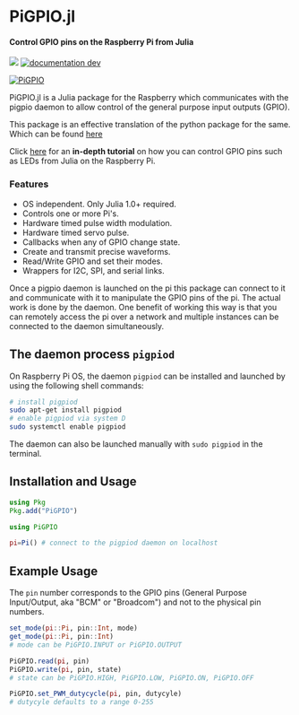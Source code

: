 # PiGPIO.jl

#### Control GPIO pins on the Raspberry Pi from Julia

[![][docs-stable-img]][docs-stable-url]
[![documentation dev](https://img.shields.io/badge/docs-dev-blue.svg)](https://juliaberry.github.io/PiGPIO.jl/dev/)

[docs-stable-img]: https://img.shields.io/badge/docs-stable-blue.svg
[docs-stable-url]: https://juliahub.com/docs/PiGPIO/

[![PiGPIO](https://img.youtube.com/vi/UmSQjkaATk8/0.jpg)](https://www.youtube.com/watch?v=UmSQjkaATk8)

PiGPIO.jl is a Julia package for the Raspberry which communicates with the pigpio
daemon to allow control of the general purpose
input outputs (GPIO).

This package is an effective translation of the python package for the same.
Which can be found [here](http://abyz.me.uk/rpi/pigpio/python.html)

Click [here](https://medium.com/@imkimfung/using-julia-to-control-leds-on-a-raspberry-pi-b320be83e503) for an **in-depth tutorial** on how you can control GPIO pins such as LEDs from Julia on the Raspberry Pi.

### Features

* OS independent. Only Julia 1.0+ required.
* Controls one or more Pi's.
* Hardware timed pulse width modulation.
* Hardware timed servo pulse.
* Callbacks when any of GPIO change state.
* Create and transmit precise waveforms.
* Read/Write GPIO and set their modes.
* Wrappers for I2C, SPI, and serial links.

Once a pigpio daemon is launched on the pi this package can connect to
it and communicate with it to manipulate the GPIO pins of the pi. The actual
work is done by the daemon. One benefit of working this way is that you can
remotely access the pi over a network and multiple instances can be connected
to the daemon simultaneously.

## The daemon process `pigpiod`

On Raspberry Pi OS, the daemon `pigpiod` can be installed and launched by using the following shell commands:

```bash
# install pigpiod
sudo apt-get install pigpiod
# enable pigpiod via system D
sudo systemctl enable pigpiod
```

The daemon can also be launched manually with `sudo pigpiod` in the terminal.

## Installation and Usage

```julia
using Pkg
Pkg.add("PiGPIO")

using PiGPIO

pi=Pi() # connect to the pigpiod daemon on localhost
```

## Example Usage

The `pin` number corresponds to the GPIO pins
(General Purpose Input/Output, aka "BCM" or "Broadcom") and not 
to the physical pin numbers.

```julia
set_mode(pi::Pi, pin::Int, mode)
get_mode(pi::Pi, pin::Int)
# mode can be PiGPIO.INPUT or PiGPIO.OUTPUT

PiGPIO.read(pi, pin)
PiGPIO.write(pi, pin, state)
# state can be PiGPIO.HIGH, PiGPIO.LOW, PiGPIO.ON, PiGPIO.OFF

PiGPIO.set_PWM_dutycycle(pi, pin, dutycyle)
# dutycyle defaults to a range 0-255
```
